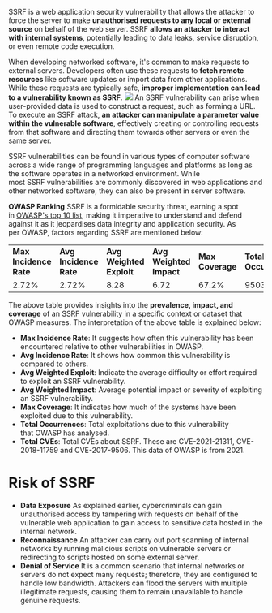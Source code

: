 SSRF is a web application security vulnerability that allows the attacker to force the server to make **unauthorised requests to any local or external source** on behalf of the web server. SSRF **allows an attacker to interact with internal systems**, potentially leading to data leaks, service disruption, or even remote code execution.

When developing networked software, it's common to make requests to external servers. Developers often use these requests to **fetch remote resources** like software updates or import data from other applications. While these requests are typically safe, **improper implementation can lead to a vulnerability known as SSRF**.
	![](Pasted%20image%2020250117155338.png)
An SSRF vulnerability can arise when user-provided data is used to construct a request, such as forming a URL. To execute an SSRF attack, **an attacker can manipulate a parameter value within the vulnerable software**, effectively creating or controlling requests from that software and directing them towards other servers or even the same server.

SSRF vulnerabilities can be found in various types of computer software across a wide range of programming languages and platforms as long as the software operates in a networked environment. While most SSRF vulnerabilities are commonly discovered in web applications and other networked software, they can also be present in server software.

**OWASP Ranking**
SSRF is a formidable security threat, earning a spot in [OWASP's top 10 list](https://owasp.org/Top10/A10_2021-Server-Side_Request_Forgery_%28SSRF%29/), making it imperative to understand and defend against it as it jeopardises data integrity and application security. As per OWASP, factors regarding SSRF are mentioned below:

|   |   |   |   |   |   |   |
|---|---|---|---|---|---|---|
|**Max Incidence Rate**|**Avg Incidence Rate  <br>**|**Avg Weighted Exploit**|**Avg Weighted Impact  <br>**|**Max Coverage  <br>**|**Total Occurrences  <br>**|**Total CVEs**|
|2.72%|2.72%|8.28|6.72|67.2%|9503|385|

The above table provides insights into the **prevalence, impact, and coverage** of an SSRF vulnerability in a specific context or dataset that OWASP measures. The interpretation of the above table is explained below:
- **Max Incidence Rate**: It suggests how often this vulnerability has been encountered relative to other vulnerabilities in OWASP.
- **Avg Incidence Rate**: It shows how common this vulnerability is compared to others.
- **Avg Weighted Exploit**: Indicate the average difficulty or effort required to exploit an SSRF vulnerability.
- **Avg Weighted Impact**: Average potential impact or severity of exploiting an SSRF vulnerability.
- **Max Coverage**: It indicates how much of the systems have been exploited due to this vulnerability.
- **Total Occurrences**: Total exploitations due to this vulnerability that OWASP has analysed.
- **Total CVEs**: Total CVEs about SSRF. These are CVE-2021-21311, CVE-2018-11759 and CVE-2017-9506. This data of OWASP is from 2021.

# Risk of SSRF  
- **Data Exposure**
As explained earlier, cybercriminals can gain unauthorised access by tampering with requests on behalf of the vulnerable web application to gain access to sensitive data hosted in the internal network.
- **Reconnaissance**
An attacker can carry out port scanning of internal networks by running malicious scripts on vulnerable servers or redirecting to scripts hosted on some external server.
- **Denial of Service**
It is a common scenario that internal networks or servers do not expect many requests; therefore, they are configured to handle low bandwidth. Attackers can flood the servers with multiple illegitimate requests, causing them to remain unavailable to handle genuine requests.

